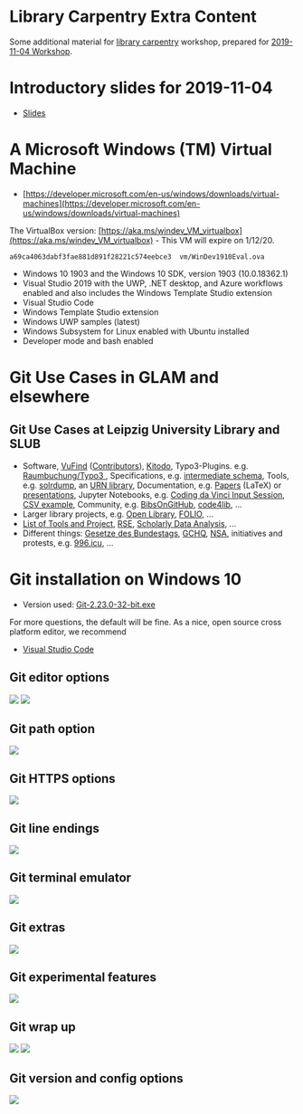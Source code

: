 # Library Carpentry Extra Content

Some additional material for [library carpentry](https://librarycarpentry.org/)
workshop, prepared for [2019-11-04 Workshop](https://ubleipzig.github.io/2019-11-04-leipzig/).

# Introductory slides for 2019-11-04

* [Slides](https://docs.google.com/presentation/d/1ifZE-cZSrZQICVZQWfzcvVdsUhnS0uOgtCdxnpJO3a0/edit#slide=id.p)

# A Microsoft Windows (TM) Virtual Machine

* [https://developer.microsoft.com/en-us/windows/downloads/virtual-machines](https://developer.microsoft.com/en-us/windows/downloads/virtual-machines)

The VirtualBox version:
[https://aka.ms/windev_VM_virtualbox](https://aka.ms/windev_VM_virtualbox) - This VM will expire on 1/12/20.

```
a69ca4063dabf3fae881d891f28221c574eebce3  vm/WinDev1910Eval.ova
```

* Windows 10 1903 and the Windows 10 SDK, version 1903 (10.0.18362.1)
* Visual Studio 2019 with the UWP, .NET desktop, and Azure workflows enabled and also includes the Windows Template Studio extension
* Visual Studio Code
* Windows Template Studio extension
* Windows UWP samples (latest)
* Windows Subsystem for Linux enabled with Ubuntu installed
* Developer mode and bash enabled

# Git Use Cases in GLAM and elsewhere

## Git Use Cases at Leipzig University Library and SLUB

* Software, [VuFind](https://github.com/vufind-org/vufind)
  ([Contributors](https://github.com/vufind-org/vufind/graphs/contributors)),
  [Kitodo](https://github.com/kitodo/kitodo-presentation), Typo3-Plugins. e.g.
  [Raumbuchung/Typo3 ](https://github.com/ubleipzig/tx-booking), Specifications,
  e.g. [intermediate schema](https://github.com/ubleipzig/intermediateschema),
  Tools, e.g. [solrdump](https://github.com/ubleipzig/solrdump), an [URN
  library](https://github.com/slub/urnlib), Documentation, e.g.
  [Papers](https://github.com/miku/siskin/blob/master/docs/tr-dilmmf/tr-dilmmf.tex)
  (LaTeX) or [presentations](https://github.com/miku/siskin/blob/master/docs/ai-overview/slides.md), Jupyter Notebooks, e.g. [Coding da Vinci Input Session](https://github.com/miku/sundaypython), [CSV example](https://github.com/miku/sundaypython/blob/master/notebooks/04%20Working%20with%20CSV.ipynb), Community, e.g. [BibsOnGitHub](https://github.com/hbunke/BibsOnGitHub), [code4lib](https://github.com/topics/code4lib), ...
* Larger library projects, e.g. [Open Library](https://github.com/internetarchive/openlibrary), [FOLIO](https://github.com/folio-org), ...
* [List of Tools and Project](https://github.com/ubleipzig/awesome-library), [RSE](https://github.com/ubleipzig/awesome-rse), [Scholarly Data Analysis](https://github.com/napsternxg/awesome-scholarly-data-analysis), ...
* Different things: [Gesetze des
  Bundestags](https://github.com/bundestag/gesetze),
  [GCHQ](https://github.com/gchq),
  [NSA](https://github.com/NationalSecurityAgency/enigma-simulator), initiatives
  and protests, e.g. [996.icu](https://github.com/996icu/996.ICU), ...

# Git installation on Windows 10

* Version used: [Git-2.23.0-32-bit.exe](https://github.com/git-for-windows/git/releases/download/v2.23.0.windows.1/Git-2.23.0-32-bit.exe)

For more questions, the default will be fine. As a nice, open source cross platform editor, we recommend

* [Visual Studio Code](https://code.visualstudio.com/)

## Git editor options

![](static/Git01Editor.png)
![](static/Git02Editor.png)

## Git path option

![](static/Git03Path.png)

## Git HTTPS options

![](static/Git04Transport.png)

## Git line endings

![](static/Git05Endings.png)

## Git terminal emulator

![](static/Git06Emulator.png)

## Git extras

![](static/Git07Extra.png)

## Git experimental features

![](static/Git08Experimental.png)

## Git wrap up

![](static/Git09Completing.png)
![](static/Git10Completing.png)

## Git version and config options

![](static/Git11Version.png)

